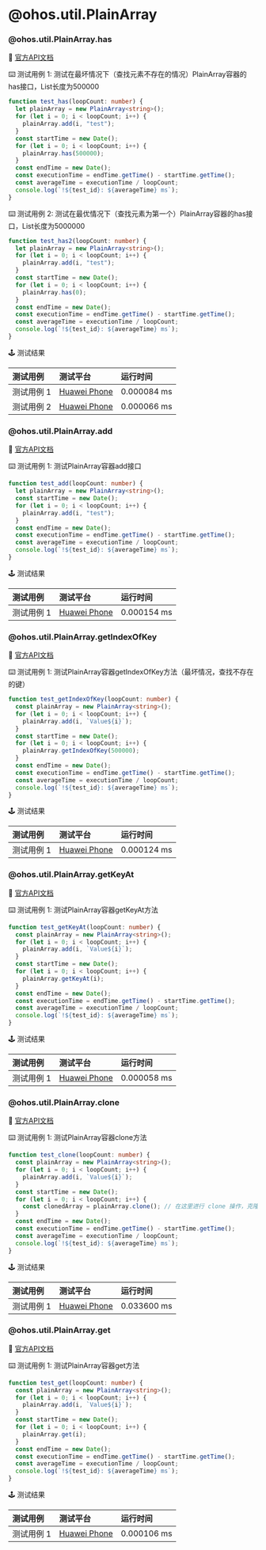 # @ohos.util.PlainArray
### @ohos.util.PlainArray.has

:book: [官方API文档](https://developer.harmonyos.com/cn/docs/documentation/doc-references-V3/js-apis-plainarray-0000001427585160-V3#ZH-CN_TOPIC_0000001523488470__has)

:keyboard: 测试用例 1: 测试在最坏情况下（查找元素不存在的情况）PlainArray容器的has接口，List长度为500000 

```typescript
function test_has(loopCount: number) {
  let plainArray = new PlainArray<string>();
  for (let i = 0; i < loopCount; i++) {
    plainArray.add(i, "test");
  }
  const startTime = new Date();
  for (let i = 0; i < loopCount; i++) {
    plainArray.has(500000);
  }
  const endTime = new Date();
  const executionTime = endTime.getTime() - startTime.getTime();
  const averageTime = executionTime / loopCount;
  console.log(`!${test_id}: ${averageTime} ms`);
}
```
:keyboard: 测试用例 2: 测试在最优情况下（查找元素为第一个）PlainArray容器的has接口，List长度为5000000 

```typescript
function test_has2(loopCount: number) {
  let plainArray = new PlainArray<string>();
  for (let i = 0; i < loopCount; i++) {
    plainArray.add(i, "test");
  }
  const startTime = new Date();
  for (let i = 0; i < loopCount; i++) {
    plainArray.has(0);
  }
  const endTime = new Date();
  const executionTime = endTime.getTime() - startTime.getTime();
  const averageTime = executionTime / loopCount;
  console.log(`!${test_id}: ${averageTime} ms`);
}
```
:joystick: 测试结果

| 测试用例   | 测试平台           | 运行时间        |
|:-------|:---------------|:------------|
| 测试用例 1 | [Huawei Phone] | 0.000084 ms |
| 测试用例 2 | [Huawei Phone] | 0.000066 ms |

### @ohos.util.PlainArray.add

:book: [官方API文档](https://developer.harmonyos.com/cn/docs/documentation/doc-references-V3/js-apis-plainarray-0000001427585160-V3#ZH-CN_TOPIC_0000001523488470__add)

:keyboard: 测试用例 1: 测试PlainArray容器add接口 

```typescript
function test_add(loopCount: number) {
  let plainArray = new PlainArray<string>();
  const startTime = new Date();
  for (let i = 0; i < loopCount; i++) {
    plainArray.add(i, "test");
  }
  const endTime = new Date();
  const executionTime = endTime.getTime() - startTime.getTime();
  const averageTime = executionTime / loopCount;
  console.log(`!${test_id}: ${averageTime} ms`);
}
```
:joystick: 测试结果

| 测试用例   | 测试平台           | 运行时间        |
|:-------|:---------------|:------------|
| 测试用例 1 | [Huawei Phone] | 0.000154 ms |

### @ohos.util.PlainArray.getIndexOfKey

:book: [官方API文档](https://developer.harmonyos.com/cn/docs/documentation/doc-references-V3/js-apis-plainarray-0000001427585160-V3#ZH-CN_TOPIC_0000001523488470__getIndexOfKey)

:keyboard: 测试用例 1: 测试PlainArray容器getIndexOfKey方法（最坏情况，查找不存在的键） 

```typescript
function test_getIndexOfKey(loopCount: number) {
  const plainArray = new PlainArray<string>();
  for (let i = 0; i < loopCount; i++) {
    plainArray.add(i, `Value${i}`);
  }
  const startTime = new Date();
  for (let i = 0; i < loopCount; i++) {
    plainArray.getIndexOfKey(500000);
  }
  const endTime = new Date();
  const executionTime = endTime.getTime() - startTime.getTime();
  const averageTime = executionTime / loopCount;
  console.log(`!${test_id}: ${averageTime} ms`);
}
```
:joystick: 测试结果

| 测试用例   | 测试平台           | 运行时间        |
|:-------|:---------------|:------------|
| 测试用例 1 | [Huawei Phone] | 0.000124 ms |

### @ohos.util.PlainArray.getKeyAt

:book: [官方API文档](https://developer.harmonyos.com/cn/docs/documentation/doc-references-V3/js-apis-plainarray-0000001427585160-V3#ZH-CN_TOPIC_0000001523488470__getKeyAt)

:keyboard: 测试用例 1: 测试PlainArray容器getKeyAt方法 

```typescript
function test_getKeyAt(loopCount: number) {
  const plainArray = new PlainArray<string>();
  for (let i = 0; i < loopCount; i++) {
    plainArray.add(i, `Value${i}`);
  }
  const startTime = new Date();
  for (let i = 0; i < loopCount; i++) {
    plainArray.getKeyAt(i);
  }
  const endTime = new Date();
  const executionTime = endTime.getTime() - startTime.getTime();
  const averageTime = executionTime / loopCount;
  console.log(`!${test_id}: ${averageTime} ms`);
}
```
:joystick: 测试结果

| 测试用例   | 测试平台           | 运行时间        |
|:-------|:---------------|:------------|
| 测试用例 1 | [Huawei Phone] | 0.000058 ms |

### @ohos.util.PlainArray.clone

:book: [官方API文档](https://developer.harmonyos.com/cn/docs/documentation/doc-references-V3/js-apis-plainarray-0000001427585160-V3#ZH-CN_TOPIC_0000001523488470__clone)

:keyboard: 测试用例 1: 测试PlainArray容器clone方法 

```typescript
function test_clone(loopCount: number) {
  const plainArray = new PlainArray<string>();
  for (let i = 0; i < loopCount; i++) {
    plainArray.add(i, `Value${i}`);
  }
  const startTime = new Date();
  for (let i = 0; i < loopCount; i++) {
    const clonedArray = plainArray.clone(); // 在这里进行 clone 操作，克隆一个新的实例
  }
  const endTime = new Date();
  const executionTime = endTime.getTime() - startTime.getTime();
  const averageTime = executionTime / loopCount;
  console.log(`!${test_id}: ${averageTime} ms`);
}
```
:joystick: 测试结果

| 测试用例   | 测试平台           | 运行时间        |
|:-------|:---------------|:------------|
| 测试用例 1 | [Huawei Phone] | 0.033600 ms |

### @ohos.util.PlainArray.get

:book: [官方API文档](https://developer.harmonyos.com/cn/docs/documentation/doc-references-V3/js-apis-plainarray-0000001427585160-V3#ZH-CN_TOPIC_0000001523488470__get)

:keyboard: 测试用例 1: 测试PlainArray容器get方法 

```typescript
function test_get(loopCount: number) {
  const plainArray = new PlainArray<string>();
  for (let i = 0; i < loopCount; i++) {
    plainArray.add(i, `Value${i}`);
  }
  const startTime = new Date();
  for (let i = 0; i < loopCount; i++) {
    plainArray.get(i);
  }
  const endTime = new Date();
  const executionTime = endTime.getTime() - startTime.getTime();
  const averageTime = executionTime / loopCount;
  console.log(`!${test_id}: ${averageTime} ms`);
}
```
:joystick: 测试结果

| 测试用例   | 测试平台           | 运行时间        |
|:-------|:---------------|:------------|
| 测试用例 1 | [Huawei Phone] | 0.000106 ms |

[Huawei Phone]: ../../device/#huawei-phone
[Huawei Watch]: ../../device/#huawei-watch
